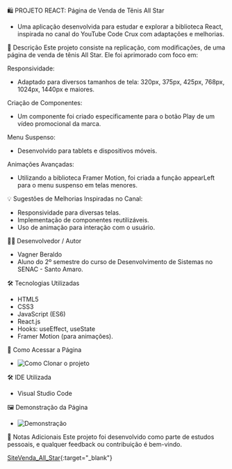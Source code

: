 🛍️ PROJETO REACT: Página de Venda de Tênis All Star
- Uma aplicação desenvolvida para estudar e explorar a biblioteca React, inspirada no canal do YouTube Code Crux com adaptações e melhorias.


📖 Descrição
Este projeto consiste na replicação, com modificações, de uma página de venda de tênis All Star. Ele foi aprimorado com foco em:

Responsividade:
- Adaptado para diversos tamanhos de tela: 320px, 375px, 425px, 768px, 1024px, 1440px e maiores.

Criação de Componentes:
- Um componente foi criado especificamente para o botão Play de um vídeo promocional da marca.

Menu Suspenso:
- Desenvolvido para tablets e dispositivos móveis.

Animações Avançadas:
- Utilizando a biblioteca Framer Motion, foi criada a função appearLeft para o menu suspenso em telas menores.

💡 Sugestões de Melhorias Inspiradas no Canal:
- Responsividade para diversas telas.
- Implementação de componentes reutilizáveis.
- Uso de animação para interação com o usuário.

👩‍💻 Desenvolvedor / Autor
- Vagner Beraldo
- Aluno do 2º semestre do curso de Desenvolvimento de Sistemas no SENAC - Santo Amaro.

🛠️ Tecnologias Utilizadas
- HTML5
- CSS3
- JavaScript (ES6)
- React.js
- Hooks: useEffect, useState
- Framer Motion (para animações).

🚀 Como Acessar a Página
- ![Como Clonar o projeto](https://github.com/VagnerBeraldo/readme/blob/main/midias/gitClone.png)

🛠️ IDE Utilizada
- Visual Studio Code

🖼️ Demonstração da Página
- ![Demonstração](https://github.com/VagnerBeraldo/readme/blob/main/midias/Estudo%20React.gif)

📝 Notas Adicionais
Este projeto foi desenvolvido como parte de estudos pessoais, e qualquer feedback ou contribuição é bem-vindo.


[SiteVenda_All_Star](https://site-venda-all-star.vercel.app/){:target="_blank"}
